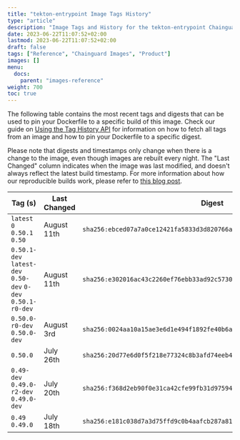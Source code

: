 ```yaml
---
title: "tekton-entrypoint Image Tags History"
type: "article"
description: "Image Tags and History for the tekton-entrypoint Chainguard Image"
date: 2023-06-22T11:07:52+02:00
lastmod: 2023-06-22T11:07:52+02:00
draft: false
tags: ["Reference", "Chainguard Images", "Product"]
images: []
menu:
  docs:
    parent: "images-reference"
weight: 700
toc: true
---
```


The following table contains the most recent tags and digests that can be used to pin your Dockerfile to a specific build of this image. Check our guide on [Using the Tag History API](/chainguard/chainguard-images/using-the-tag-history-api/) for information on how to fetch all tags from an image and how to pin your Dockerfile to a specific digest.

Please note that digests and timestamps only change when there is a change to the image, even though images are rebuilt every night. The "Last Changed" column indicates when the image was last modified, and doesn't always reflect the latest build timestamp. For more information about how our reproducible builds work, please refer to [this blog post](https://www.chainguard.dev/unchained/reproducing-chainguards-reproducible-image-builds).

| Tag (s)                                                       | Last Changed | Digest                                                                    |
|---------------------------------------------------------------|--------------|---------------------------------------------------------------------------|
|  `latest` `0` `0.50.1` `0.50`                                 | August 11th  | `sha256:ebced07a7a0ce12421fa5833d3d820766a217b12b030dd025a78a7e6985809ae` |
|  `0.50.1-dev` `latest-dev` `0.50-dev` `0-dev` `0.50.1-r0-dev` | August 11th  | `sha256:e302016ac43c2260ef76ebb33ad92c57308084129b7718b5be98b7bed5bf3aba` |
|  `0.50.0-r0-dev` `0.50.0-dev`                                 | August 3rd   | `sha256:0024aa10a15ae3e6d1e494f1892fe40b6a83d41e4e1e9f779a9c736ae7766b62` |
|  `0.50.0`                                                     | July 26th    | `sha256:20d77e6d0f5f218e77324c8b3afd74eeb42377ab45f15ff6b720a473ee730861` |
|  `0.49-dev` `0.49.0-r2-dev` `0.49.0-dev`                      | July 20th    | `sha256:f368d2eb90f0e31ca42cfe99fb31d97594c469c69f15084e70538d0248f1608c` |
|  `0.49` `0.49.0`                                              | July 18th    | `sha256:e181c038d7a3d75ffd9c0b4aafcb287a81147d6d8a51be568bbc18dea7cbd143` |
